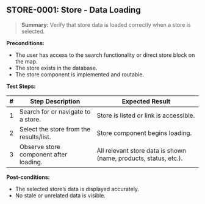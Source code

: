 ## **STORE-0001:** Store - Data Loading  

> **Summary:** Verify that store data is loaded correctly when a store is selected.  <br>

**Preconditions:** 

- The user has access to the search functionality or direct store block on the map.
- The store exists in the database.
- The store component is implemented and routable.

**Test Steps:** 

| \# | Step Description                       | Expected Result                                                 |
| ------ | -------------------------------------- | --------------------------------------------------------------- |
| 1  | Search for or navigate to a store. | Store is listed or link is accessible. |
| 2  | Select the store from the results/list. | Store component begins loading. |
| 3  | Observe store component after loading. | All relevant store data is shown (name, products, status, etc.). |

**Post-conditions:**  

- The selected store’s data is displayed accurately.
- No stale or unrelated data is visible.
